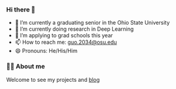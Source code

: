 ### Hi there 👋

- 🔭 I’m currently a graduating senior in the Ohio State University
- 🌱 I’m currently doing research in Deep Learning
- 👯 I’m applying to grad schools this year
- 📫 How to reach me: guo.2034@osu.edu
- 😄 Pronouns: He/His/Him

### 👨‍🚒 About me

Welcome to see my projects and [blog](https://main--guochenmeinian.netlify.app/about/)


